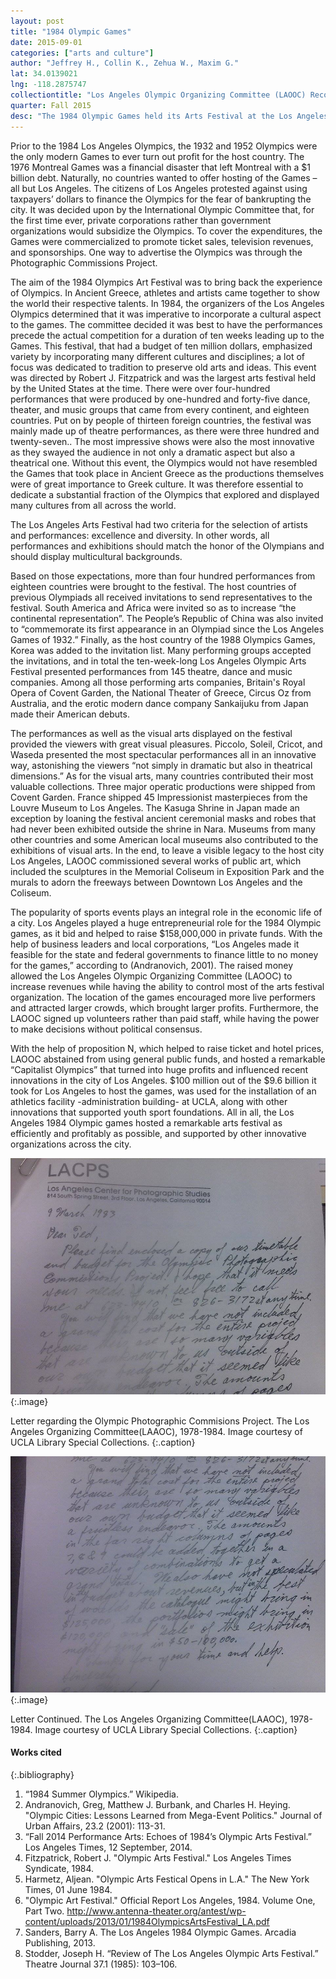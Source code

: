 ```yaml
---
layout: post
title: "1984 Olympic Games"
date: 2015-09-01
categories: ["arts and culture"]
author: "Jeffrey H., Collin K., Zehua W., Maxim G."
lat: 34.0139021
lng: -118.2875747
collectiontitle: "Los Angeles Olympic Organizing Committee (LAOOC) Records, 1978-1984"
quarter: Fall 2015
desc: "The 1984 Olympic Games held its Arts Festival at the Los Angeles Memorial Coliseum."
---
```

Prior to the 1984 Los Angeles Olympics, the 1932 and 1952 Olympics were the only modern Games to ever turn out profit for the host country. The 1976 Montreal Games was a financial disaster that left Montreal with a $1 billion debt. Naturally, no countries wanted to offer hosting of the Games – all but Los Angeles. The citizens of Los Angeles protested against using taxpayers’ dollars to finance the Olympics for the fear of bankrupting the city. It was decided upon by the International Olympic Committee that, for the first time ever, private corporations rather than government organizations would subsidize the Olympics. To cover the expenditures, the Games were commercialized to promote ticket sales, television revenues, and sponsorships. One way to advertise the Olympics was through the Photographic Commissions Project.

The aim of the 1984 Olympics Art Festival was to bring back the experience of Olympics. In Ancient Greece, athletes and artists came together to show the world their respective talents. In 1984, the organizers of the Los Angeles Olympics determined that it was imperative to incorporate a cultural aspect to the games. The committee decided it was best to have the performances precede the actual competition for a duration of ten weeks leading up to the Games. This festival, that had a budget of ten million dollars, emphasized variety by incorporating many different cultures and disciplines; a lot of focus was dedicated to tradition to preserve old arts and ideas. This event was directed by Robert J. Fitzpatrick and was the largest arts festival held by the United States at the time. There were over four-hundred performances that were produced by one-hundred and forty-five dance, theater, and music groups that came from every continent, and eighteen countries. Put on by people of thirteen foreign countries, the festival was mainly made up of theatre performances, as there were three hundred and twenty-seven.. The most impressive shows were also the most innovative as they swayed the audience in not only a dramatic aspect but also a theatrical one. Without this event, the Olympics would not have resembled the Games that took place in Ancient Greece as the productions themselves were of great importance to Greek culture. It was therefore essential to dedicate a substantial fraction of the Olympics that explored and displayed many cultures from all across the world.

The Los Angeles Arts Festival had two criteria for the selection of artists and performances:  excellence and diversity. In other words, all performances and exhibitions should match the honor of the Olympians and should display multicultural backgrounds. 

Based on those expectations, more than four hundred performances from eighteen countries were brought to the festival. The host countries of previous Olympiads all received invitations to send representatives to the festival. South America and Africa were invited so as to increase “the continental representation”. The People’s Republic of China was also invited to “commemorate its first appearance in an Olympiad since the Los Angeles Games of 1932.” Finally, as the host country of the 1988 Olympics Games, Korea was added to the invitation list. Many performing groups accepted the invitations, and in total the ten-week-long Los Angeles Olympic Arts Festival presented performances from 145 theatre, dance and music companies. Among all those performing arts companies, Britain's Royal Opera of Covent Garden, the National Theater of Greece, Circus Oz from Australia, and the erotic modern dance company Sankaijuku from Japan made their American debuts.

The performances as well as the visual arts displayed on the festival provided the viewers with great visual pleasures. Piccolo, Soleil, Cricot, and Waseda presented the most spectacular performances all in an innovative way, astonishing the viewers “not simply in dramatic but also in theatrical dimensions.” As for the visual arts, many countries contributed their most valuable collections. Three major operatic productions were shipped from Covent Garden. France shipped 45 Impressionist masterpieces from the Louvre Museum to Los Angeles. The Kasuga Shrine in Japan made an exception by loaning the festival ancient ceremonial masks and robes that had never been exhibited outside the shrine in Nara. Museums from many other countries and some American local museums also contributed to the exhibitions of visual arts. In the end, to leave a visible legacy to the host city Los Angeles, LAOOC commissioned several works of public art, which included the sculptures in the Memorial Coliseum in Exposition Park and the murals to adorn the freeways between Downtown Los Angeles and the Coliseum.

The popularity of sports events plays an integral role in the economic life of a city. Los Angeles played a huge entrepreneurial role for the 1984 Olympic games, as it bid and helped to raise $158,000,000 in private funds. With the help of business leaders and local corporations, “Los Angeles made it feasible for the state and federal governments to finance little to no money for the games,” according to (Andranovich, 2001). The raised money allowed the Los Angeles Olympic Organizing Committee (LAOOC) to increase revenues while having the ability to control most of the arts festival organization. The location of the games encouraged more live performers and attracted larger crowds, which brought larger profits. Furthermore, the LAOOC signed up volunteers rather than paid staff, while having the power to make decisions without political consensus. 

With the help of proposition N, which helped to raise ticket and hotel prices, LAOOC abstained from using general public funds, and hosted a remarkable “Capitalist Olympics” that turned into huge profits and influenced recent innovations in the city of Los Angeles. $100 million out of the $9.6 billion it took for Los Angeles to host the games, was used for the installation of an athletics facility -administration building- at UCLA, along with other innovations that supported youth sport foundations. All in all, the Los Angeles 1984 Olympic games hosted a remarkable arts festival as efficiently and profitably as possible, and supported by other innovative organizations across the city.


![A letter informing about the Oympics timetable and budgets with the Arts Festival](images/olympic1.jpg)
{:.image}

Letter regarding the Olympic Photographic Commisions Project. The Los Angeles Organizing Committee(LAAOC), 1978-1984. Image courtesy of UCLA Library Special Collections.
   {:.caption}

![Letter continued regarding the potential grand cost of the Arts Festival](images/olympic2.jpg)
{:.image}

Letter Continued. The Los Angeles Organizing Committee(LAAOC), 1978-1984. Image courtesy of UCLA Library Special Collections.
   {:.caption}


#### Works cited

{:.bibliography}
1. “1984 Summer Olympics.” Wikipedia.
2. Andranovich, Greg, Matthew J. Burbank, and Charles H. Heying. &quot;Olympic Cities: Lessons Learned from Mega-Event Politics.&quot; Journal of Urban Affairs, 23.2 (2001): 113-31.
3. “Fall 2014 Performance Arts: Echoes of 1984’s Olympic Arts Festival.” Los Angeles Times, 12 September, 2014.
4. Fitzpatrick, Robert J. &quot;Olympic Arts Festival.&quot; Los Angeles Times Syndicate, 1984.
5. Harmetz, Aljean. &quot;Olympic Arts Festical Opens in L.A.&quot; The New York Times, 01 June 1984.
6. &quot;Olympic Art Festival.&quot; Official Report Los Angeles, 1984. Volume One, Part Two. http://www.antenna-theater.org/antest/wp-content/uploads/2013/01/1984OlympicsArtsFestival_LA.pdf
7. Sanders, Barry A. The Los Angeles 1984 Olympic Games. Arcadia Publishing, 2013.
8. Stodder, Joseph H. “Review of The Los Angeles Olympic Arts Festival.” Theatre Journal 37.1 (1985): 103–106.
